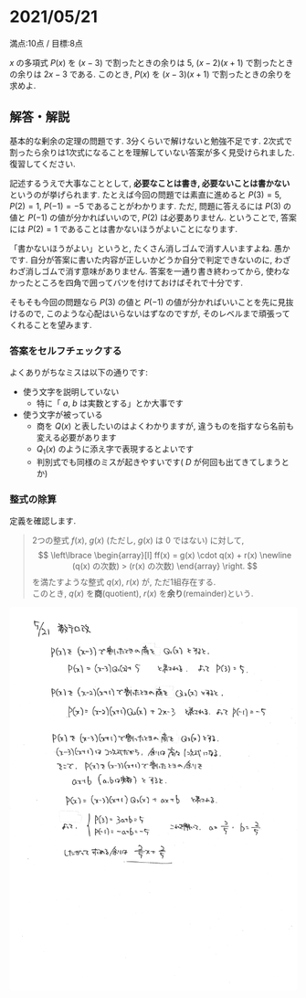 # 2021/05/21

満点:10点 / 目標:8点

$x$ の多項式 $P(x)$ を $(x-3)$ で割ったときの余りは $5$, $(x-2)(x+1)$ で割ったときの余りは $2x-3$ である. このとき, $P(x)$ を $(x-3)(x+1)$ で割ったときの余りを求めよ.

<div style="page-break-before:always"></div>

## 解答・解説

基本的な剰余の定理の問題です. 3分くらいで解けないと勉強不足です. 2次式で割ったら余りは1次式になることを理解していない答案が多く見受けられました. 復習してください.

記述するうえで大事なこととして, **必要なことは書き, 必要ないことは書かない**というのが挙げられます. たとえば今回の問題では素直に進めると $P(3)=5$, $P(2)=1$, $P(-1)=-5$ であることがわかります. ただ, 問題に答えるには $P(3)$ の値と $P(-1)$ の値が分かればいいので, $P(2)$ は必要ありません. ということで, 答案には $P(2)=1$ であることは書かないほうがよいことになります.

「書かないほうがよい」というと, たくさん消しゴムで消す人いますよね. 愚かです. 自分が答案に書いた内容が正しいかどうか自分で判定できないのに, わざわざ消しゴムで消す意味がありません.
答案を一通り書き終わってから, 使わなかったところを四角で囲ってバツを付けておけばそれで十分です.

そもそも今回の問題なら $P(3)$ の値と $P(-1)$ の値が分かればいいことを先に見抜けるので, このような心配はいらないはずなのですが, そのレベルまで頑張ってくれることを望みます.

### 答案をセルフチェックする

よくありがちなミスは以下の通りです:
- 使う文字を説明していない
    - 特に「 $a,\ b$ は実数とする」とか大事です
- 使う文字が被っている
    - 商を $Q(x)$ と表したいのはよくわかりますが, 違うものを指すなら名前も変える必要があります
    - $Q_1(x)$ のように添え字で表現するとよいです
    - 判別式でも同様のミスが起きやすいです( $D$ が何回も出てきてしまうとか)

### 整式の除算

定義を確認します.

> 2つの整式 $f(x)$, $g(x)$ (ただし, $g(x)$ は $0$ ではない) に対して,
$$
\left\lbrace
\begin{array}[l]
ff(x) = g(x) \cdot q(x) + r(x) \newline
(q(x) の次数) > (r(x) の次数)
\end{array}
\right.
$$
> を満たすような整式 $q(x)$, $r(x)$ が, ただ1組存在する.<br>
> このとき, $q(x)$ を**商**(quotient), $r(x)$ を**余り**(remainder)という.

![](img/mathterro_20210521.jpg)